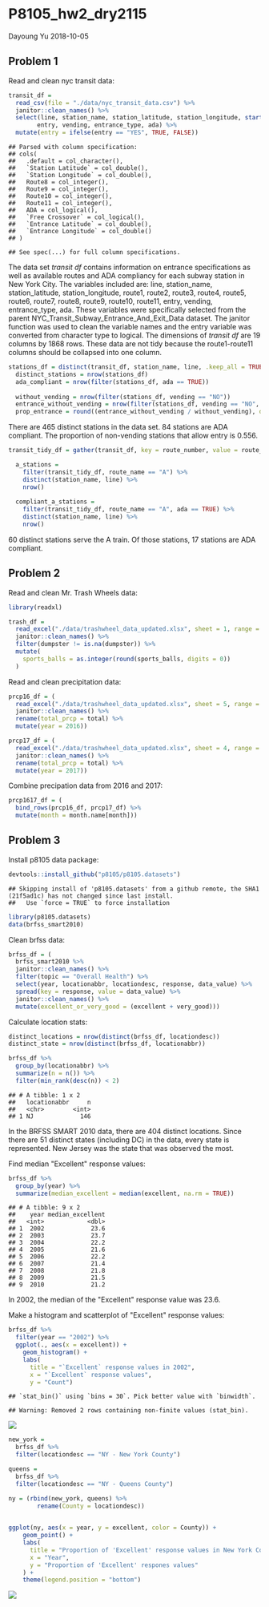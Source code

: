 P8105\_hw2\_dry2115
================
Dayoung Yu
2018-10-05

Problem 1
---------

Read and clean nyc transit data:

``` r
transit_df = 
  read_csv(file = "./data/nyc_transit_data.csv") %>%
  janitor::clean_names() %>%
  select(line, station_name, station_latitude, station_longitude, starts_with("route"), 
        entry, vending, entrance_type, ada) %>%
  mutate(entry = ifelse(entry == "YES", TRUE, FALSE))
```

    ## Parsed with column specification:
    ## cols(
    ##   .default = col_character(),
    ##   `Station Latitude` = col_double(),
    ##   `Station Longitude` = col_double(),
    ##   Route8 = col_integer(),
    ##   Route9 = col_integer(),
    ##   Route10 = col_integer(),
    ##   Route11 = col_integer(),
    ##   ADA = col_logical(),
    ##   `Free Crossover` = col_logical(),
    ##   `Entrance Latitude` = col_double(),
    ##   `Entrance Longitude` = col_double()
    ## )

    ## See spec(...) for full column specifications.

The data set *transit df* contains information on entrance specifications as well as available routes and ADA compliancy for each subway station in New York City. The variables included are: line, station\_name, station\_latitude, station\_longitude, route1, route2, route3, route4, route5, route6, route7, route8, route9, route10, route11, entry, vending, entrance\_type, ada. These variables were specifically selected from the parent NYC\_Transit\_Subway\_Entrance\_And\_Exit\_Data dataset. The janitor function was used to clean the variable names and the entry variable was converted from character type to logical. The dimensions of *transit df* are 19 columns by 1868 rows. These data are not tidy because the route1-route11 columns should be collapsed into one column.

``` r
stations_df = distinct(transit_df, station_name, line, .keep_all = TRUE)
  distinct_stations = nrow(stations_df)
  ada_compliant = nrow(filter(stations_df, ada == TRUE))
  
  without_vending = nrow(filter(stations_df, vending == "NO"))
  entrance_without_vending = nrow(filter(stations_df, vending == "NO", entry == TRUE))
  prop_entrance = round((entrance_without_vending / without_vending), digits = 3)
```

There are 465 distinct stations in the data set. 84 stations are ADA compliant. The proportion of non-vending stations that allow entry is 0.556.

``` r
transit_tidy_df = gather(transit_df, key = route_number, value = route_name, route1:route11)

  a_stations = 
    filter(transit_tidy_df, route_name == "A") %>%
    distinct(station_name, line) %>%
    nrow()
  
  compliant_a_stations = 
    filter(transit_tidy_df, route_name == "A", ada == TRUE) %>%
    distinct(station_name, line) %>%
    nrow()
```

60 distinct stations serve the A train. Of those stations, 17 stations are ADA compliant.

Problem 2
---------

Read and clean Mr. Trash Wheels data:

``` r
library(readxl)

trash_df = 
  read_excel("./data/trashwheel_data_updated.xlsx", sheet = 1, range = cell_cols("A:N")) %>%
  janitor::clean_names() %>%
  filter(dumpster != is.na(dumpster)) %>%
  mutate(
    sports_balls = as.integer(round(sports_balls, digits = 0))
  )
```

Read and clean precipitation data:

``` r
prcp16_df = (
  read_excel("./data/trashwheel_data_updated.xlsx", sheet = 5, range = cell_rows(2:14)) %>%
  janitor::clean_names() %>%
  rename(total_prcp = total) %>%
  mutate(year = 2016))

prcp17_df = (
  read_excel("./data/trashwheel_data_updated.xlsx", sheet = 4, range = cell_rows(2:14)) %>%
  janitor::clean_names() %>%
  rename(total_prcp = total) %>%
  mutate(year = 2017))
```

Combine precipation data from 2016 and 2017:

``` r
prcp1617_df = (
  bind_rows(prcp16_df, prcp17_df) %>%
  mutate(month = month.name[month]))
```

Problem 3
---------

Install p8105 data package:

``` r
devtools::install_github("p8105/p8105.datasets")
```

    ## Skipping install of 'p8105.datasets' from a github remote, the SHA1 (21f5ad1c) has not changed since last install.
    ##   Use `force = TRUE` to force installation

``` r
library(p8105.datasets)
data(brfss_smart2010)
```

Clean brfss data:

``` r
brfss_df = (
  brfss_smart2010 %>%
  janitor::clean_names() %>%
  filter(topic == "Overall Health") %>%
  select(year, locationabbr, locationdesc, response, data_value) %>%
  spread(key = response, value = data_value) %>%
  janitor::clean_names() %>%
  mutate(excellent_or_very_good = (excellent + very_good)))
```

Calculate location stats:

``` r
distinct_locations = nrow(distinct(brfss_df, locationdesc))
distinct_state = nrow(distinct(brfss_df, locationabbr))

brfss_df %>%
  group_by(locationabbr) %>%
  summarize(n = n()) %>%
  filter(min_rank(desc(n)) < 2)
```

    ## # A tibble: 1 x 2
    ##   locationabbr     n
    ##   <chr>        <int>
    ## 1 NJ             146

In the BRFSS SMART 2010 data, there are 404 distinct locations. Since there are 51 distinct states (including DC) in the data, every state is represented. New Jersey was the state that was observed the most.

Find median "Excellent" response values:

``` r
brfss_df %>%
  group_by(year) %>%
  summarize(median_excellent = median(excellent, na.rm = TRUE))
```

    ## # A tibble: 9 x 2
    ##    year median_excellent
    ##   <int>            <dbl>
    ## 1  2002             23.6
    ## 2  2003             23.7
    ## 3  2004             22.2
    ## 4  2005             21.6
    ## 5  2006             22.2
    ## 6  2007             21.4
    ## 7  2008             21.8
    ## 8  2009             21.5
    ## 9  2010             21.2

In 2002, the median of the "Excellent" response value was 23.6.

Make a histogram and scatterplot of "Excellent" response values:

``` r
brfss_df %>%
  filter(year == "2002") %>%
  ggplot(., aes(x = excellent)) + 
    geom_histogram() + 
    labs(
      title = "`Excellent` response values in 2002",
      x = "`Excellent` response values",
      y = "Count")
```

    ## `stat_bin()` using `bins = 30`. Pick better value with `binwidth`.

    ## Warning: Removed 2 rows containing non-finite values (stat_bin).

![](p8105_hw2_dry2115_files/figure-markdown_github/unnamed-chunk-11-1.png)

``` r
new_york = 
  brfss_df %>%
  filter(locationdesc == "NY - New York County")

queens = 
  brfss_df %>%
  filter(locationdesc == "NY - Queens County")

ny = (rbind(new_york, queens) %>%
        rename(County = locationdesc))
  

ggplot(ny, aes(x = year, y = excellent, color = County)) +
    geom_point() + 
    labs(
      title = "Proportion of 'Excellent' response values in New York County and Queens County",
      x = "Year",
      y = "Proportion of 'Excellent' respones values"
    ) + 
    theme(legend.position = "bottom")
```

![](p8105_hw2_dry2115_files/figure-markdown_github/unnamed-chunk-11-2.png)
